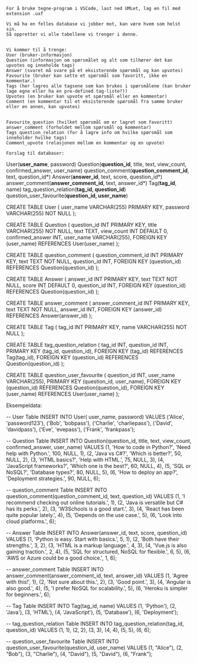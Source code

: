 


    For å bruke tegne-program i VSCode, last ned UMLet, lag en fil med extension .uxf

    Vi må ha en felles database vi jobber mot, kan være hvem som helst sin.
    Så oppretter vi alle tabellene vi trenger i denne.


    Vi kommer til å trenge:
    User (bruker-informasjon)
    Question (informasjon om spørsmålet og alt som tilhører det kan upvotes og inneholde tags)
    Answer (svaret må svare på et eksisterende spørsmål og kan upvotes)
    Favourite (bruker kan sette et spørsmål som favoritt, ikke en kommentar.)
    Tags (her lagres alle tagsene som kan brukes i spørsmålene (kan bruker lage egne eller ha en pre-defined tag-liste?))
    Upvotes (en bruker kan upvote et spørsmål eller en kommentar)
    Comment (en kommentar til et eksisterende spørsmål fra samme bruker eller en annen, kan upvotes)


    Favourite_question (hvilket spørsmål om er lagret som favoritt)
    answer_comment (forholdet mellom spørsmål og kommentar)
    Tags_question_relation (for å lagre info om hvilke spørsmål som inneholder hvilke tags)
    Comment_upvote (relasjonen mellom en kommentar og en upvote)

    Forslag til databaser:



User(__user_name__, password)
Question(__question_id__, title, text, view_count, confirmed_answer, user_name)
question_comment(__question_comment_id__, text, question_id*)
Answer(__answer_id__, text, score, question_id*)
answer_comment(__answer_comment_id__, text, answer_id*)
Tag(__tag_id__, name)
tag_question_relation(__tag_id, question_id__)
question_user_favourite(__question_id, user_name__)








CREATE TABLE User (
    user_name VARCHAR(255) PRIMARY KEY,
    password VARCHAR(255) NOT NULL
);

CREATE TABLE Question (
    question_id INT PRIMARY KEY,
    title VARCHAR(255) NOT NULL,
    text TEXT,
    view_count INT DEFAULT 0,
    confirmed_answer INT,
    user_name VARCHAR(255),
    FOREIGN KEY (user_name) REFERENCES User(user_name)
);

CREATE TABLE question_comment (
    question_comment_id INT PRIMARY KEY,
    text TEXT NOT NULL,
    question_id INT,
    FOREIGN KEY (question_id) REFERENCES Question(question_id)
);

CREATE TABLE Answer (
    answer_id INT PRIMARY KEY,
    text TEXT NOT NULL,
    score INT DEFAULT 0,
    question_id INT,
    FOREIGN KEY (question_id) REFERENCES Question(question_id)
);

CREATE TABLE answer_comment (
    answer_comment_id INT PRIMARY KEY,
    text TEXT NOT NULL,
    answer_id INT,
    FOREIGN KEY (answer_id) REFERENCES Answer(answer_id)
);

CREATE TABLE Tag (
    tag_id INT PRIMARY KEY,
    name VARCHAR(255) NOT NULL
);

CREATE TABLE tag_question_relation (
    tag_id INT,
    question_id INT,
    PRIMARY KEY (tag_id, question_id),
    FOREIGN KEY (tag_id) REFERENCES Tag(tag_id),
    FOREIGN KEY (question_id) REFERENCES Question(question_id)
);

CREATE TABLE question_user_favourite (
    question_id INT,
    user_name VARCHAR(255),
    PRIMARY KEY (question_id, user_name),
    FOREIGN KEY (question_id) REFERENCES Question(question_id),
    FOREIGN KEY (user_name) REFERENCES User(user_name)
);


Eksempeldata:

-- User Table
INSERT INTO User( user_name, password) VALUES 
('Alice', 'password123'),
('Bob', 'bobpass'),
('Charlie', 'charliepass'),
('David', 'davidpass'),
('Eve', 'evepass'),
('Frank', 'frankpass');

-- Question Table
INSERT INTO Question(question_id, title, text, view_count, confirmed_answer, user_name) VALUES 
(1, 'How to code in Python?', 'Need help with Python.', 100, NULL, 1),
(2, 'Java vs C#?', 'Which is better?', 50, NULL, 2),
(3, 'HTML basics?', 'Help with HTML.', 75, NULL, 3),
(4, 'JavaScript frameworks?', 'Which one is the best?', 60, NULL, 4),
(5, 'SQL or NoSQL?', 'Database types?', 80, NULL, 5),
(6, 'How to deploy an app?', 'Deployment strategies.', 90, NULL, 6);

-- question_comment Table
INSERT INTO question_comment(question_comment_id, text, question_id) VALUES 
(1, 'I recommend checking out online tutorials.', 1),
(2, 'Java is versatile but C# has its perks.', 2),
(3, 'W3Schools is a good start.', 3),
(4, 'React has been quite popular lately.', 4),
(5, 'Depends on the use case.', 5),
(6, 'Look into cloud platforms.', 6);

-- Answer Table
INSERT INTO Answer(answer_id, text, score, question_id) VALUES 
(1, 'Python is easy. Start with basics.', 5, 1),
(2, 'Both have their strengths.', 3, 2),
(3, 'HTML is a markup language.', 4, 3),
(4, 'Vue.js is also gaining traction.', 2, 4),
(5, 'SQL for structured, NoSQL for flexible.', 6, 5),
(6, 'AWS or Azure could be a good choice.', 1, 6);

-- answer_comment Table
INSERT INTO answer_comment(answer_comment_id, text, answer_id) VALUES 
(1, 'Agree with this!', 1),
(2, 'Not sure about this.', 2),
(3, 'Good point.', 3),
(4, 'Angular is also good.', 4),
(5, 'I prefer NoSQL for scalability.', 5),
(6, 'Heroku is simpler for beginners.', 6);

-- Tag Table
INSERT INTO Tag(tag_id, name) VALUES 
(1, 'Python'),
(2, 'Java'),
(3, 'HTML'),
(4, 'JavaScript'),
(5, 'Database'),
(6, 'Deployment');

-- tag_question_relation Table
INSERT INTO tag_question_relation(tag_id, question_id) VALUES 
(1, 1),
(2, 2),
(3, 3),
(4, 4),
(5, 5),
(6, 6);

-- question_user_favourite Table
INSERT INTO question_user_favourite(question_id, user_name) VALUES 
(1, "Alice"),
(2, "Bob"),
(3, "Charlie"),
(4, "David"),
(5, "David"),
(6, "Frank");


